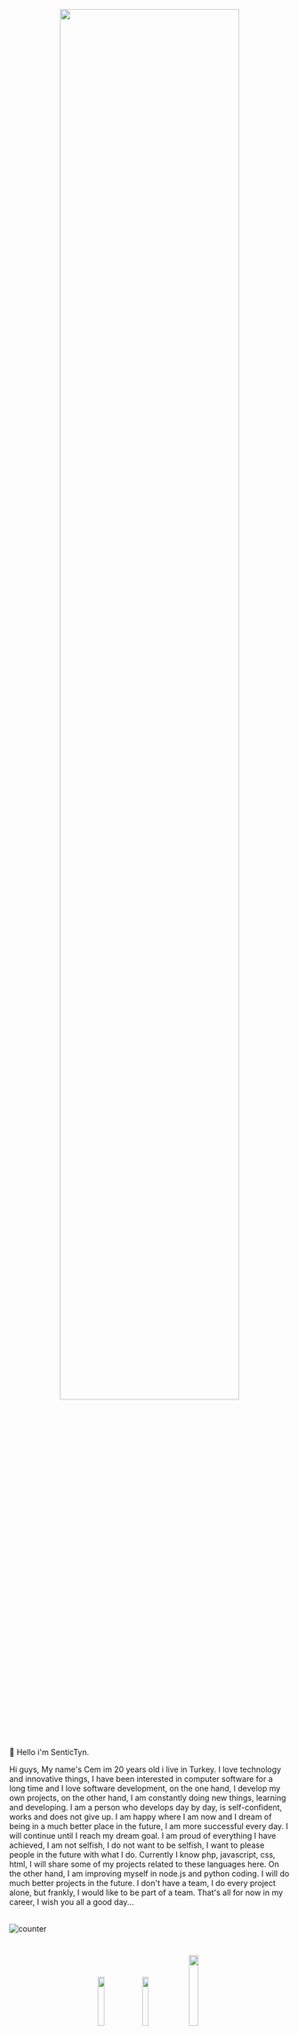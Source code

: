 <div align="center">
<img width="80%" src= "https://readme-typing-svg.demolab.com?font=Fira+Code&size=30&pause=1000&color=000000&center=true&width=435&lines=Welcome+To+My+Profile!;I'am+SenticTyn.;A+learning+new+things.">
</div>
👋 Hello i'm SenticTyn.

Hi guys, My name's Cem im 20 years old i live in Turkey. I love technology and innovative things, I have been interested in computer software for a long time and I love software development, on the one hand, I develop my own projects, on the other hand, I am constantly doing new things, learning and developing. I am a person who develops day by day, is self-confident, works and does not give up. I am happy where I am now and I dream of being in a much better place in the future, I am more successful every day. I will continue until I reach my dream goal. I am proud of everything I have achieved, I am not selfish, I do not want to be selfish, I want to please people in the future with what I do. Currently I know php, javascript, css, html, I will share some of my projects related to these languages here. On the other hand, I am improving myself in node.js and python coding. I will do much better projects in the future. I don't have a team, I do every project alone, but frankly, I would like to be part of a team. That's all for now in my career, I wish you all a good day...



 &nbsp; <br> ![counter](https://profile-counter.glitch.me/{sentic}/count.svg)

#
 
<p align="center">
 <a href="https://discord.com/users/513053333011824651" target"blank_"><img width="15%" src="https://img.shields.io/badge/Discord%20-7289DA.svg?&style=for-the-badge&logo=discord&logoColor=white"></a>
  <a href="https://github.com/sentictyn" target"blank_"><img width="15%" src="https://img.shields.io/badge/GitHub%20-191717.svg?&style=for-the-badge&logo=github&logoColor=white"></a>
 <a href="https://www.instagram.com/sentictyn/" target"blank_"><img width="18%" src="https://img.shields.io/badge/INSTAGRAM%20-DC3175.svg?&style=for-the-badge&logo=instagram&logoColor=white"></a>

 ``` 
class Sentictyn {
    constructor(options) {
        this.name = "Sentictyn",
        this.age = "20",
        this.sex = "he / him",
        this.length = "1,80",
        this.job = "Sentictyn",
    };
}

export default Sentic
```   
#

[![Discord Presence](https://lanyard.cnrad.dev/api/513053333011824651
                            )](https://discord.com/users/513053333011824651)
  


Spotify Oynatılıyor 🎧


<table width="100%"> 
  <tr>
  <td width="50%">
      
&nbsp; <br> [![Spotify](https://novatorem.vercel.app/api/spotify)](https://open.spotify.com/user/omnitenebris)


